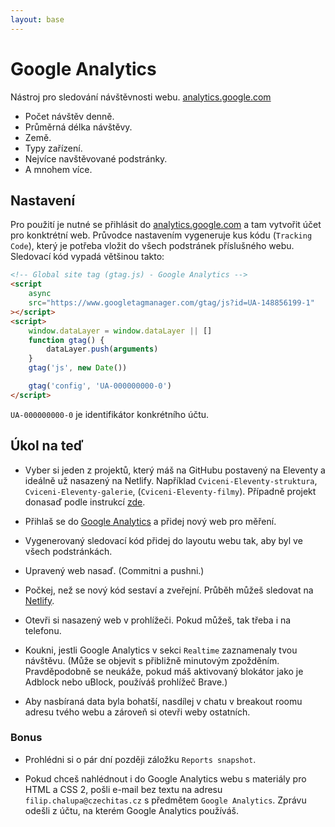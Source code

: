 ```yaml
---
layout: base
---
```


# Google Analytics

Nástroj pro sledování návštěvnosti webu. [analytics.google.com](https://analytics.google.com/)

- Počet návštěv denně.
- Průměrná délka návštěvy.
- Země.
- Typy zařízení.
- Nejvíce navštěvované podstránky.
- A mnohem více.

## Nastavení

Pro použití je nutné se přihlásit do [analytics.google.com](https://analytics.google.com/) a tam vytvořit účet pro konktrétní web. Průvodce nastavením vygeneruje kus kódu (`Tracking Code`), který je potřeba vložit do všech podstránek příslušného webu. Sledovací kód vypadá většinou takto:

```html
<!-- Global site tag (gtag.js) - Google Analytics -->
<script
	async
	src="https://www.googletagmanager.com/gtag/js?id=UA-148856199-1"
></script>
<script>
	window.dataLayer = window.dataLayer || []
	function gtag() {
		dataLayer.push(arguments)
	}
	gtag('js', new Date())

	gtag('config', 'UA-000000000-0')
</script>
```

`UA-000000000-0` je identifikátor konkrétního účtu.

## Úkol na teď

- Vyber si jeden z projektů, který máš na GitHubu postavený na Eleventy a ideálně už nasazený na Netlify. Například `Cviceni-Eleventy-struktura`, `Cviceni-Eleventy-galerie`, (`Cviceni-Eleventy-filmy`). Případně projekt donasaď podle instrukcí [zde](netlify-deploy).

- Přihlaš se do [Google Analytics](https://analytics.google.com/) a přidej nový web pro měření.

- Vygenerovaný sledovací kód přidej do layoutu webu tak, aby byl ve všech podstránkách.

- Upravený web nasaď. (Commitni a pushni.)

- Počkej, než se nový kód sestaví a zveřejní. Průběh můžeš sledovat na [Netlify](https://www.netlify.com/).

- Otevři si nasazený web v prohlížeči. Pokud můžeš, tak třeba i na telefonu.

- Koukni, jestli Google Analytics v sekci `Realtime` zaznamenaly tvou návštěvu. (Může se objevit s přibližně minutovým zpožděním. Pravděpodobně se neukáže, pokud máš aktivovaný blokátor jako je Adblock nebo uBlock, používáš prohlížeč Brave.)

- Aby nasbíraná data byla bohatší, nasdílej v chatu v breakout roomu adresu tvého webu a zároveň si otevři weby ostatních.

### Bonus

- Prohlédni si o pár dní později záložku `Reports snapshot`.

- Pokud chceš nahlédnout i do Google Analytics webu s materiály pro HTML a CSS 2, pošli e-mail bez textu na adresu `filip.chalupa@czechitas.cz` s předmětem `Google Analytics`. Zprávu odešli z účtu, na kterém Google Analytics používáš.

